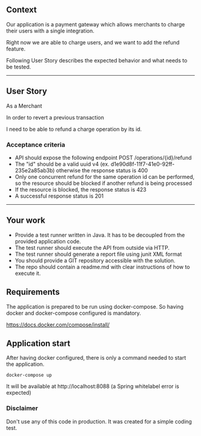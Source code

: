 ## Context
Our application is a payment gateway which allows merchants to charge their users with a single integration.

Right now we are able to charge users, and we want to add the refund feature.

Following User Story describes the expected behavior and what needs to be tested.
___

## User Story
As a Merchant

In order to revert a previous transaction

I need to be able to refund a charge operation by its id.

### Acceptance criteria
- API should expose the following endpoint POST /operations/{id}/refund
- The "id" should be a valid uuid v4 (ex. d1e90d8f-11f7-41e0-92ff-235e2a85ab3b) otherwise the response status is 400
- Only one concurrent refund for the same operation id can be performed, so the resource should be blocked if another refund is being processed
- If the resource is blocked, the response status is 423
- A successful response status is 201
___
## Your work
- Provide a test runner written in Java. It has to be decoupled from the provided application code.
- The test runner should execute the API from outside via HTTP.
- The test runner should generate a report file using junit XML format
- You should provide a GIT repository accessible with the solution.
- The repo should contain a readme.md with clear instructions of how to execute it.

## Requirements
The application is prepared to be run using docker-compose. So having docker and docker-compose configured is mandatory.

https://docs.docker.com/compose/install/

## Application start
After having docker configured, there is only a command needed to start the application.
```shell
docker-compose up
```
It will be available at http://localhost:8088 (a Spring whitelabel error is expected)


### Disclaimer
Don't use any of this code in production. It was created for a simple coding test.
